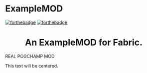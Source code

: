 # ExampleMOD
[![forthebadge](https://forthebadge.com/images/badges/made-with-java.svg)](https://forthebadge.com)
[![forthebadge](https://forthebadge.com/images/badges/powered-by-coffee.svg)](https://forthebadge.com)

<center><h1>An ExampleMOD for Fabric.</h1></center>
<p>REAL POGCHAMP MOD</p>
<div class="center">
  This text will be centered.
</div>

